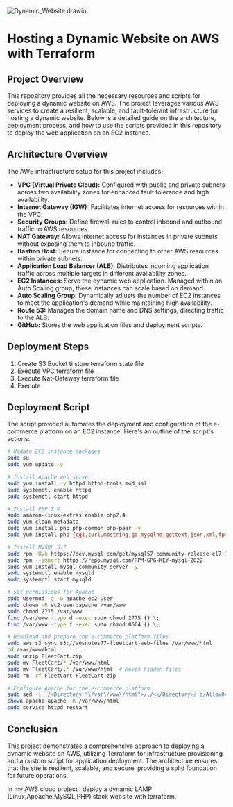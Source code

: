 ![Dynamic_Website drawio](https://github.com/RockiestSpy7/dynamic-website/assets/125578099/8301408b-69ab-47e2-85ca-70381ee33f1e)

# Hosting a Dynamic Website on AWS with Terraform

## Project Overview

This repository provides all the necessary resources and scripts for deploying a dynamic website on AWS. The project leverages various AWS services to create a resilient, scalable, and fault-tolerant infrastructure for hosting a dynamic website. Below is a detailed guide on the architecture, deployment process, and how to use the scripts provided in this repository to deploy the web application on an EC2 instance.

## Architecture Overview

The AWS infrastructure setup for this project includes:

- **VPC (Virtual Private Cloud):** Configured with public and private subnets across two availability zones for enhanced fault tolerance and high availability.
- **Internet Gateway (IGW):** Facilitates internet access for resources within the VPC.
- **Security Groups:** Define firewall rules to control inbound and outbound traffic to AWS resources.
- **NAT Gateway:** Allows internet access for instances in private subnets without exposing them to inbound traffic.
- **Bastion Host:** Secure instance for connecting to other AWS resources within private subnets.
- **Application Load Balancer (ALB):** Distributes incoming application traffic across multiple targets in different availability zones.
- **EC2 Instances:** Serve the dynamic web application. Managed within an Auto Scaling group, these instances can scale based on demand.
- **Auto Scaling Group:** Dynamically adjusts the number of EC2 instances to meet the application's demand while maintaining high availability.
- **Route 53:** Manages the domain name and DNS settings, directing traffic to the ALB.
- **GitHub:** Stores the web application files and deployment scripts.

## Deployment Steps

1. Create S3 Bucket ti store terraform state file
2. Execute VPC terraform file
3. Execute Nat-Gateway terraform file
4. Execute 

## Deployment Script

The script provided automates the deployment and configuration of the e-commerce platform on an EC2 instance. Here's an outline of the script's actions:

```bash
# Update EC2 instance packages
sudo su
sudo yum update -y

# Install Apache web server
sudo yum install -y httpd httpd-tools mod_ssl
sudo systemctl enable httpd
sudo systemctl start httpd

# Install PHP 7.4
sudo amazon-linux-extras enable php7.4
sudo yum clean metadata
sudo yum install php php-common php-pear -y
sudo yum install php-{cgi,curl,mbstring,gd,mysqlnd,gettext,json,xml,fpm,intl,zip} -y

# Install MySQL 5.7
sudo rpm -Uvh https://dev.mysql.com/get/mysql57-community-release-el7-11.noarch.rpm
sudo rpm --import https://repo.mysql.com/RPM-GPG-KEY-mysql-2022
sudo yum install mysql-community-server -y
sudo systemctl enable mysqld
sudo systemctl start mysqld

# Set permissions for Apache
sudo usermod -a -G apache ec2-user
sudo chown -R ec2-user:apache /var/www
sudo chmod 2775 /var/www
find /var/www -type d -exec sudo chmod 2775 {} \;
find /var/www -type f -exec sudo chmod 0664 {} \;

# Download and prepare the e-commerce platform files
sudo aws s3 sync s3://aosnotes77-fleetcart-web-files /var/www/html
cd /var/www/html
sudo unzip FleetCart.zip
sudo mv FleetCart/* /var/www/html
sudo mv FleetCart/.* /var/www/html  # Moves hidden files
sudo rm -rf FleetCart FleetCart.zip

# Configure Apache for the e-commerce platform
sudo sed -i '/<Directory "\/var\/www\/html">/,/<\/Directory>/ s/AllowOverride None/AllowOverride All/' /etc/httpd/conf/httpd.conf
chown apache:apache -R /var/www/html
sudo service httpd restart
```


## Conclusion

This project demonstrates a comprehensive approach to deploying a dynamic website on AWS, utilizing Terraform for infrastructure provisioning and a custom script for application deployment. The architecture ensures that the site is resilient, scalable, and secure, providing a solid foundation for future operations.


<p>In my AWS cloud project I deploy a dynamic LAMP (Linux,Appache,MySQL,PHP) stack website with terraform.</p>

